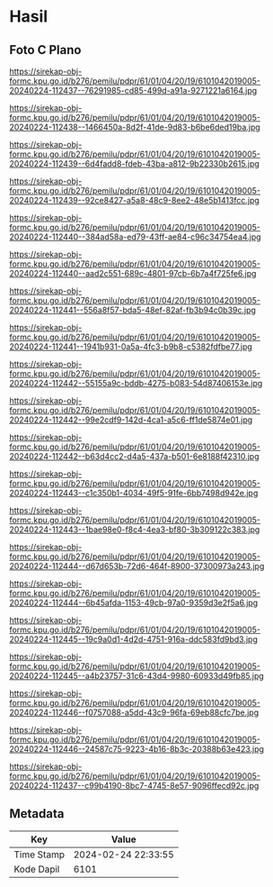# Hasil

## Foto C Plano

https://sirekap-obj-formc.kpu.go.id/b276/pemilu/pdpr/61/01/04/20/19/6101042019005-20240224-112437--76291985-cd85-499d-a91a-9271221a6164.jpg

https://sirekap-obj-formc.kpu.go.id/b276/pemilu/pdpr/61/01/04/20/19/6101042019005-20240224-112438--1466450a-8d2f-41de-9d83-b6be6ded19ba.jpg

https://sirekap-obj-formc.kpu.go.id/b276/pemilu/pdpr/61/01/04/20/19/6101042019005-20240224-112439--6d4fadd8-fdeb-43ba-a812-9b22330b2615.jpg

https://sirekap-obj-formc.kpu.go.id/b276/pemilu/pdpr/61/01/04/20/19/6101042019005-20240224-112439--92ce8427-a5a8-48c9-8ee2-48e5b1413fcc.jpg

https://sirekap-obj-formc.kpu.go.id/b276/pemilu/pdpr/61/01/04/20/19/6101042019005-20240224-112440--384ad58a-ed79-43ff-ae84-c96c34754ea4.jpg

https://sirekap-obj-formc.kpu.go.id/b276/pemilu/pdpr/61/01/04/20/19/6101042019005-20240224-112440--aad2c551-689c-4801-97cb-6b7a4f725fe6.jpg

https://sirekap-obj-formc.kpu.go.id/b276/pemilu/pdpr/61/01/04/20/19/6101042019005-20240224-112441--556a8f57-bda5-48ef-82af-fb3b94c0b39c.jpg

https://sirekap-obj-formc.kpu.go.id/b276/pemilu/pdpr/61/01/04/20/19/6101042019005-20240224-112441--1941b931-0a5a-4fc3-b9b8-c5382fdfbe77.jpg

https://sirekap-obj-formc.kpu.go.id/b276/pemilu/pdpr/61/01/04/20/19/6101042019005-20240224-112442--55155a9c-bddb-4275-b083-54d87406153e.jpg

https://sirekap-obj-formc.kpu.go.id/b276/pemilu/pdpr/61/01/04/20/19/6101042019005-20240224-112442--99e2cdf9-142d-4ca1-a5c6-ff1de5874e01.jpg

https://sirekap-obj-formc.kpu.go.id/b276/pemilu/pdpr/61/01/04/20/19/6101042019005-20240224-112442--b63d4cc2-d4a5-437a-b501-6e8188f42310.jpg

https://sirekap-obj-formc.kpu.go.id/b276/pemilu/pdpr/61/01/04/20/19/6101042019005-20240224-112443--c1c350b1-4034-49f5-91fe-6bb7498d942e.jpg

https://sirekap-obj-formc.kpu.go.id/b276/pemilu/pdpr/61/01/04/20/19/6101042019005-20240224-112443--1bae98e0-f8c4-4ea3-bf80-3b309122c383.jpg

https://sirekap-obj-formc.kpu.go.id/b276/pemilu/pdpr/61/01/04/20/19/6101042019005-20240224-112444--d67d653b-72d6-464f-8900-37300973a243.jpg

https://sirekap-obj-formc.kpu.go.id/b276/pemilu/pdpr/61/01/04/20/19/6101042019005-20240224-112444--6b45afda-1153-49cb-97a0-9359d3e2f5a6.jpg

https://sirekap-obj-formc.kpu.go.id/b276/pemilu/pdpr/61/01/04/20/19/6101042019005-20240224-112445--19c9a0d1-4d2d-4751-916a-ddc583fd9bd3.jpg

https://sirekap-obj-formc.kpu.go.id/b276/pemilu/pdpr/61/01/04/20/19/6101042019005-20240224-112445--a4b23757-31c6-43d4-9980-60933d49fb85.jpg

https://sirekap-obj-formc.kpu.go.id/b276/pemilu/pdpr/61/01/04/20/19/6101042019005-20240224-112446--f0757088-a5dd-43c9-96fa-69eb88cfc7be.jpg

https://sirekap-obj-formc.kpu.go.id/b276/pemilu/pdpr/61/01/04/20/19/6101042019005-20240224-112446--24587c75-9223-4b16-8b3c-20388b63e423.jpg

https://sirekap-obj-formc.kpu.go.id/b276/pemilu/pdpr/61/01/04/20/19/6101042019005-20240224-112437--c99b4190-8bc7-4745-8e57-9096ffecd92c.jpg


## Metadata

| Key        | Value               |
| ---------- | ------------------- |
| Time Stamp | 2024-02-24 22:33:55 |
| Kode Dapil | 6101                |



